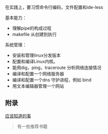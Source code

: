 在实践上，要习惯命令行编码，文件配置和ide-less

基本能力：

- 理解pipe的构成过程
- makefile 从创建到执行

系统管理：

- 安装和管理linux分发版本
- 配置和编译Linux内核。
- 能用dig，ping，traceroute 分析网络连接情况
- 编译和配置一个网络服务器
- 编译和配置一个dns 守护进程，例如 bind
- 用文本编辑器管理一个网站

## 附录

[应该知道的事](http://matt.might.net/articles/what-cs-majors-should-know/)

> 有一些推荐书籍